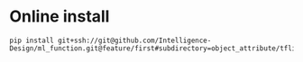 # Online install

```
pip install git+ssh://git@github.com/Intelligence-Design/ml_function.git@feature/first#subdirectory=object_attribute/tflite
```